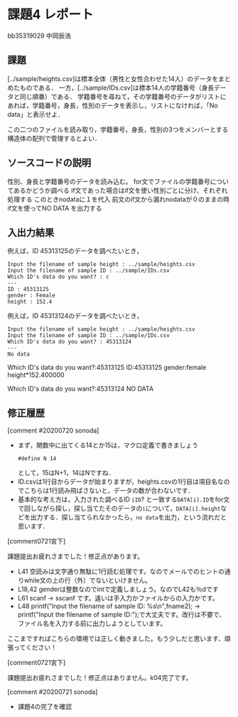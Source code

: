 # 課題4 レポート

bb35319029 中岡辰浩

## 課題

[../sample/heights.csv]は標本全体（男性と女性合わせた14人）のデータをまとめたものである．
一方，[../sample/IDs.csv]は標本14人の学籍番号（身長データと同じ順番）である．
学籍番号を尋ねて，その学籍番号のデータがリストにあれば，学籍番号，身長，性別のデータを表示し，リストになければ，「No data」と表示せよ．

この二つのファイルを読み取り，学籍番号，身長，性別の3つをメンバーとする構造体の配列で管理するとよい．

## ソースコードの説明
性別、身長と学籍番号のデータを読み込む。
for文でファイルの学籍番号についてあるかどうか調べる
if文であった場合はif文を使い性別ごとに分け、それぞれ処理する
このときnodataに１を代入
前文のif文から漏れnodataが０のままの時if文を使ってNO DATA を出力する


## 入出力結果

例えば，ID 45313125のデータを調べたいとき，

```
Input the filename of sample height : ../sample/heights.csv
Input the filename of sample ID : ../sample/IDs.csv
Which ID's data do you want? : c
---
ID : 45313125
gender : Female
height : 152.4
```

例えば，ID 45313124のデータを調べたいとき，

```
Input the filename of sample height : ../sample/heights.csv
Input the filename of sample ID : ../sample/IDs.csv
Which ID's data do you want? : 45313124
---
No data
```
Which ID's data do you want?:45313125
ID:45313125
gender:female
height*152.400000

Which ID's data do you want?:45313124
NO DATA
## 修正履歴

[comment #20200720 sonoda]
- まず，関数中に出てくる14とか15は，マクロ定義で書きましょう
  ```
  #define N 14
  ```
  として，15はN+1，14はNですね．
- ID.csvは1行目からデータが始まりますが，heights.csvの1行目は項目名なのでこちらは1行読み飛ばさないと，データの数が合わないです．
- 基本的な考え方は，入力された調べるID `iID`? と一致する`DATA[i].ID`をfor文で回しながら探し，探し当てたそのデータの`i`について，`DATA[i].height`などを出力する．探し当てられなかったら，`no data`を出力，という流れだと思います．

[comment0721宮下]

課題提出お疲れさまでした！修正点があります。

- L41 空読みは文字通り無駄に1行読む処理です。なのでメールでのヒントの通りwhile文の上の行（外）でないといけません。
- L18,42 genderは整数なのでintで定義しましょう。なのでL42も％dです
- L61 scanf -> sscanf です。違いは手入力かファイルからの入力かです。
- L48 printf("Input the filename of sample ID: %s\n",fname2); 
  -> printf("Input the filename of sample ID:");で大丈夫です。改行は不要で、ファイル名を入力する前に出力しようとしています。
  
ここまですればこちらの環境では正しく動きました。もう少しだと思います、頑張ってください！

[comment0721宮下]

課題提出お疲れさまでした！修正点はありません。k04完了です。

[comment #20200721 sonoda]
- 課題4の完了を確認
